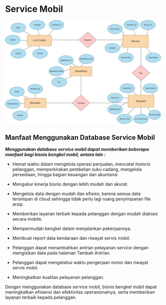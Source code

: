 # Service Mobil

![gambar](ER-Diagram.jpg)

## Manfaat Menggunakan Database Service Mobil

***Menggunakan database service mobil dapat memberikan beberapa manfaat bagi bisnis bengkel mobil, antara lain :*** 

- Hemat waktu dalam mengelola operasi penjualan, mencatat historis pelanggan, memperkirakan pembelian suku cadang, mengelola persediaan, hingga bagian keuangan dan akuntansi

- Mengukur kinerja bisnis dengan lebih mudah dan akurat.

- Mengelola data dengan mudah dan efisien, karena semua data tersimpan di cloud sehingga tidak perlu lagi ruang penyimpanan file arsip.


- Memberikan layanan terbaik kepada pelanggan dengan mudah diakses secara mobile.

- Mempermudah bengkel dalam menjalankan pekerjaannya.

- Membuat report data kendaraan dan riwayat servis mobil.


- Pelanggan dapat menambahkan antrian pelayanan service dengan mengisikan data pada halaman Tambah Antrian.


- Pelanggan dapat mengetahui waktu pengerjaan motor dan riwayat servis mobil.


- Meningkatkan kualitas pelayanan pelanggan.

Dengan menggunakan database service mobil, bisnis bengkel mobil dapat meningkatkan efisiensi dan efektivitas operasionalnya, serta memberikan layanan terbaik kepada pelanggan.

